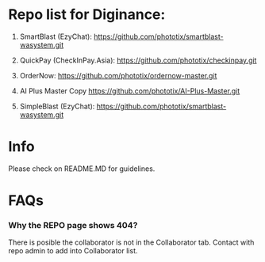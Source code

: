 # Repo list for Diginance:

1. SmartBlast (EzyChat):
  https://github.com/phototix/smartblast-wasystem.git
  
2. QuickPay (CheckInPay.Asia):
  https://github.com/phototix/checkinpay.git

3. OrderNow:
  https://github.com/phototix/ordernow-master.git
  
4. AI Plus Master Copy
  https://github.com/phototix/AI-Plus-Master.git

5. SimpleBlast (EzyChat):
  https://github.com/phototix/smartblast-wasystem.git
  
# Info

Please check on README.MD for guidelines.

# FAQs

### Why the REPO page shows 404?

There is posible the collaborator is not in the Collaborator tab. Contact with repo admin to add into Collaborator list. 
